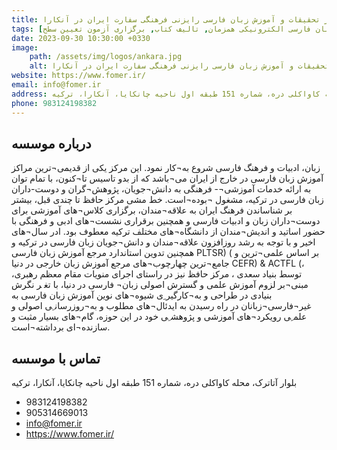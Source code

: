 ```yaml
---
title: مرکز تحقیقات و آموزش زبان فارسی رایزنی فرهنگی سفارت ایران در آنکارا
tags: [آموزش زبان فارسی حضوری, آموزش زبان فارسی الکترونیکی همزمان, تالیف کتاب, برگزاری آزمون تعیین سطح]
date: 2023-09-30 10:30:00 +0330
image: 
    path: /assets/img/logos/ankara.jpg
    alt: مرکز تحقیقات و آموزش زبان فارسی رایزنی فرهنگی سفارت ایران در آنکارا
website: https://www.fomer.ir/
email: info@fomer.ir
address: بلوار آتاترک، محله کاواکلی دره، شماره 151 طبقه اول ناحیه چانکایا، آنکارا، ترکیه
phone: 983124198382
---
```


## درباره موسسه
ﺯﺑﺎﻥ، ﺍﺩﺑﯿﺎﺕ ﻭ ﻓﺮﻫﻨﮓ ﻓﺎﺭﺳﯽ ﺷﺮﻭﻉ ﺑﻪ¬ﮐﺎﺭ ﻧﻤﻮﺩ. ﺍﯾﻦ ﻣﺮﮐﺰ ﯾﮑﯽ ﺍﺯ ﻗﺪﯾﻤﯽ¬ﺗﺮﯾﻦ ﻣﺮﺍﮐﺰ ﺁﻣﻮﺯﺵ ﺯﺑﺎﻥ ﻓﺎﺭﺳﯽ ﺩﺭ ﺧﺎﺭﺝ ﺍﺯ ﺍﯾﺮﺍﻥ ﻣﯽ¬ﺑﺎﺷﺪ ﮐﻪ ﺍﺯ ﺑﺪﻭ ﺗﺎﺳﯿﺲ ﺗﺎ¬ﮐﻨﻮﻥ، ﺑﺎ ﺗﻤﺎﻡ ﺗﻮﺍﻥ ﺑﻪ ﺍﺭﺍﺋﻪ ﺧﺪﻣﺎﺕ ﺁﻣﻮﺯﺷﯽ¬- ﻓﺮﻫﻨﮕﯽ ﺑﻪ ﺩﺍﻧﺶ¬ﺟﻮﯾﺎﻥ، ﭘﮋﻭﻫﺶ¬ﮔﺮﺍﻥ ﻭ ﺩﻭﺳﺖ-ﺩﺍﺭﺍﻥ ﺯﺑﺎﻥ ﻓﺎﺭﺳﯽ ﺩﺭ ﺗﺮﮐﯿﻪ، ﻣﺸﻐﻮﻝ ¬ﺑﻮﺩﻩ¬ﺍﺳﺖ. ﺧﻂ ﻣﺸﯽ ﻣﺮﮐﺰ ﺣﺎﻓﻆ ﺗﺎ ﭼﻨﺪﯼ ﻗﺒﻞ، ﺑﯿﺸﺘﺮ ﺑﺮ ﺷﻨﺎﺳﺎﻧﺪﻥ ﻓﺮﻫﻨﮓ ﺍﯾﺮﺍﻥ ﺑﻪ ﻋﻼﻗﻪ¬ﻣﻨﺪﺍﻥ، ﺑﺮﮔﺰﺍﺭﯼ ﮐﻼﺱ¬ﻫﺎﯼ ﺁﻣﻮﺯﺷﯽ ﺑﺮﺍﯼ ﺩﻭﺳﺖ¬ﺩﺍﺭﺍﻥ ﺯﺑﺎﻥ ﻭ ﺍﺩﺑﯿﺎﺕ ﻓﺎﺭﺳﯽ ﻭ ﻫﻤﭽﻨﯿﻦ ﺑﺮﻗﺮﺍﺭﯼ ﻧﺸﺴﺖ¬ﻫﺎﯼ ﺍﺩﺑﯽ ﻭ ﻓﺮﻫﻨﮕﯽ ﺑﺎ ﺣﻀﻮﺭ ﺍﺳﺎﺗﯿﺪ ﻭ ﺍﻧﺪﯾﺶ¬ﻣﻨﺪﺍﻥ ﺍﺯ ﺩﺍﻧﺸﮕﺎﻩ¬ﻫﺎﯼ ﻣﺨﺘﻠﻒ ﺗﺮﮐﯿﻪ ﻣﻌﻄﻮﻑ ﺑﻮﺩ. ﺍﺩﺭ ﺳﺎﻝ¬ﻫﺎﯼ ﺍﺧﯿﺮ ﻭ ﺑﺎ ﺗﻮﺟﻪ ﺑﻪ ﺭﺷﺪ ﺭﻭﺯﺍﻓﺰﻭﻥ ﻋﻼﻗﻪ¬ﻣﻨﺪﺍﻥ ﻭ ﺩﺍﻧﺶ¬ﺟﻮﯾﺎﻥ ﺯﺑﺎﻥ ﻓﺎﺭﺳﯽ ﺩﺭ ﺗﺮﮐﯿﻪ ﻭ ﻫﻤﭽﻨﯿﻦ ﺗﺪﻭﯾﻦ ﺍﺳﺘﺎﻧﺪﺍﺭﺩ ﻣﺮﺟﻊ ﺁﻣﻮﺯﺵ ﺯﺑﺎﻥ ﻓﺎﺭﺳﯽ PLTSR) ( ﺑﺮ ﺍﺳﺎﺱ ﻋﻠﻤﯽ¬ﺗﺮﯾﻦ ﻭ ﺟﺎﻣﻊ¬ﺗﺮﯾﻦ ﭼﻬﺎﺭﭼﻮﺏ¬ﻫﺎﯼ ﻣﺮﺟﻊ ﺁﻣﻮﺯﺵ ﺯﺑﺎﻥ ﺧﺎﺭﺟﯽ ﺩﺭ ﺩﻧﯿﺎ CEFR) & ACTFL (، ﺗﻮﺳﻂ ﺑﻨﯿﺎﺩ ﺳﻌﺪﯼ ، ﻣﺮﮐﺰ ﺣﺎﻓﻆ ﻧﯿﺰ ﺩﺭ ﺭﺍﺳﺘﺎﯼ ﺍﺟﺮﺍﯼ ﻣﻨﻮﯾﺎﺕ ﻣﻘﺎﻡ ﻣﻌﻈﻢ ﺭﻫﺒﺮﯼ، ﻣﺒﻨﯽ¬ﺑﺮ ﻟﺰﻭﻡ ﺁﻣﻮﺯﺵ ﻋﻠﻤﯽ ﻭ ﮔﺴﺘﺮﺵ ﺍﺻﻮﻟﯽ ﺯﺑﺎﻥ¬ ﻓﺎﺭﺳﯽ ﺩﺭ ﺩﻧﯿﺎ، ﺑﺎ ﺗﻐ ﺮ ﻧﮕﺮﺵ ﺑﻨﯿﺎﺩﯼ ﺩﺭ ﻃﺮﺍﺣﯽ ﻭ ﺑﻪ¬ﮐﺎﺭﮔﯿﺮ ِﯼ ﺷﯿﻮﻩ¬ﻫﺎﯼ ﻧﻮﯾﻦ ﺁﻣﻮﺯﺵ ﺯﺑﺎﻥ ﻓﺎﺭﺳﯽ ﺑﻪ ﻏﯿﺮ¬ﻓﺎﺭﺳﯽ¬ﺯﺑﺎﻧﺎﻥ ﺩﺭ ﺭﺍﻩ ﺭﺳﯿﺪﻥ ﺑﻪ ﺍﯾﺪﺋﺎﻝ¬ﻫﺎﯼ ﻣﻄﻠﻮﺏ ﻭ ﺑﻪ¬ﺭﻭﺯﺭﺳﺎﻧ ِﯽ ﺍﺻﻮﻟﯽ ﻭ ﻋﻠﻤ ِﯽ ﺭﻭﯾﮑﺮﺩ¬ﻫﺎﯼ ﺁﻣﻮﺯﺷﯽ ﻭ ﭘﮋﻭﻫﺸ ِﯽ ﺧﻮﺩ ﺩﺭ ﺍﯾﻦ ﺣﻮﺯﻩ، ﮔﺎﻡ¬ﻫﺎﯼ ﺑﺴﯿﺎﺭ ﻣﺜﺒﺖ ﻭ ﺳﺎﺯﻧﺪﻩ¬ﺍﯼ ﺑﺮﺩﺍﺷﺘﻪ¬ﺍﺳﺖ.

## تماس با موسسه
 بلوار آتاترک، محله کاواکلی دره، شماره 151 طبقه اول ناحیه چانکایا، آنکارا، ترکیه
- 983124198382
- 905314669013
- info@fomer.ir
- https://www.fomer.ir/
